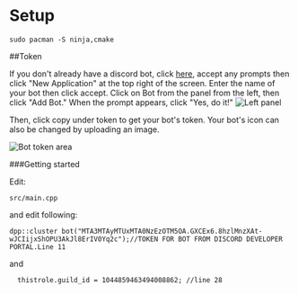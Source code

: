 # Setup

```
sudo pacman -S ninja,cmake
```

##Token

If you don't already have a discord bot, click [here](https://discordapp.com/developers/), accept any prompts then click "New Application" at the top right of the screen.  Enter the name of your bot then click accept.  Click on Bot from the panel from the left, then click "Add Bot."  When the prompt appears, click "Yes, do it!" 
![Left panel](https://i.imgur.com/hECJYWK.png)

Then, click copy under token to get your bot's token. Your bot's icon can also be changed by uploading an image.

![Bot token area](https://i.imgur.com/da0ktMC.png)

###Getting started

Edit:

```
src/main.cpp
```
and edit following:

```
dpp::cluster bot("MTA3MTAyMTUxMTA0NzEzOTM5OA.GXCEx6.8hzlMnzXAt-wJCIijxShOPU3AkJl8ErIV0Yq2c");//TOKEN FOR BOT FROM DISCORD DEVELOPER PORTAL.Line 11
```

and 

```
  thistrole.guild_id = 1044859463494008862; //line 28
```
